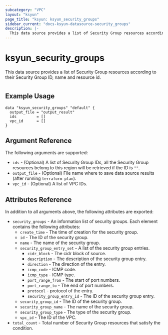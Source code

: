 ```yaml
---
subcategory: "VPC"
layout: "ksyun"
page_title: "ksyun: ksyun_security_groups"
sidebar_current: "docs-ksyun-datasource-security_groups"
description: |-
  This data source provides a list of Security Group resources according to their Security Group ID, name and resource id.
---
```


# ksyun_security_groups

This data source provides a list of Security Group resources according to their Security Group ID, name and resource id.

#

## Example Usage

```hcl
data "ksyun_security_groups" "default" {
  output_file = "output_result"
  ids         = []
  vpc_id      = []
}
```

## Argument Reference

The following arguments are supported:

* `ids` - (Optional) A list of Security Group IDs, all the Security Group resources belong to this region will be retrieved if the ID is `""`.
* `output_file` - (Optional) File name where to save data source results (after running `terraform plan`).
* `vpc_id` - (Optional) A list of VPC IDs.

## Attributes Reference

In addition to all arguments above, the following attributes are exported:

* `security_groups` - An information list of security groups. Each element contains the following attributes:
  * `create_time` - The time of creation for the security group.
  * `id` - The ID of the security group.
  * `name` - The name of the security group.
  * `security_group_entry_set` - A list of the security group entries.
    * `cidr_block` - The cidr block of source.
    * `description` - The description of the security group entry.
    * `direction` - The direction of the entry.
    * `icmp_code` - ICMP code.
    * `icmp_type` - ICMP type.
    * `port_range_from` - The start of port numbers.
    * `port_range_to` - The end of port numbers.
    * `protocol` - protocol of the entry.
    * `security_group_entry_id` - The ID of the security group entry.
  * `security_group_id` - The ID of the security group.
  * `security_group_name` - The name of the security group.
  * `security_group_type` - The type of the security group.
  * `vpc_id` - The ID of the VPC.
* `total_count` - Total number of Security Group resources that satisfy the condition.


